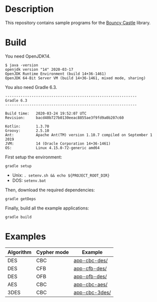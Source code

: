 # Description

This repository contains sample programs for the [Bouncy Castle](https://www.bouncycastle.org) library.

# Build

You need OpenJDK14.

    $ java -version
    openjdk version "14" 2020-03-17
    OpenJDK Runtime Environment (build 14+36-1461)
    OpenJDK 64-Bit Server VM (build 14+36-1461, mixed mode, sharing)
 
You also need Gradle 6.3.

    ------------------------------------------------------------
    Gradle 6.3
    ------------------------------------------------------------
    
    Build time:   2020-03-24 19:52:07 UTC
    Revision:     bacd40b727b0130eeac8855ae3f9fd9a0b207c60
    
    Kotlin:       1.3.70
    Groovy:       2.5.10
    Ant:          Apache Ant(TM) version 1.10.7 compiled on September 1 2019
    JVM:          14 (Oracle Corporation 14+36-1461)
    OS:           Linux 4.15.0-72-generic amd64

First setup the environment:

    gradle setup
    
* Unix: `. setenv.sh && echo ${PROJECT_ROOT_DIR}`
* DOS: `setenv.bat`

Then, download the required dependencies:

    gradle getDeps
    
Finally, build all the example applications:

    gradle build
    
# Examples

| Algorithm | Cypher mode | Example                                 |
|-----------|-------------|-----------------------------------------|
| DES       | CBC         | [app-cbc-des/](app-cbc-des/README.md)   |
| DES       | CFB         | [app-cfb-des/](app-cfb-des/README.md)   |
| DES       | OFB         | [app-ofb-des/](app-ofb-des/README.md)   |
| AES       | CBC         | [app-cbc-aes/](app-cbc-aes/README.md)   |
| 3DES      | CBC         | [app-cbc-3des/](app-cbc-3des/README.md) |